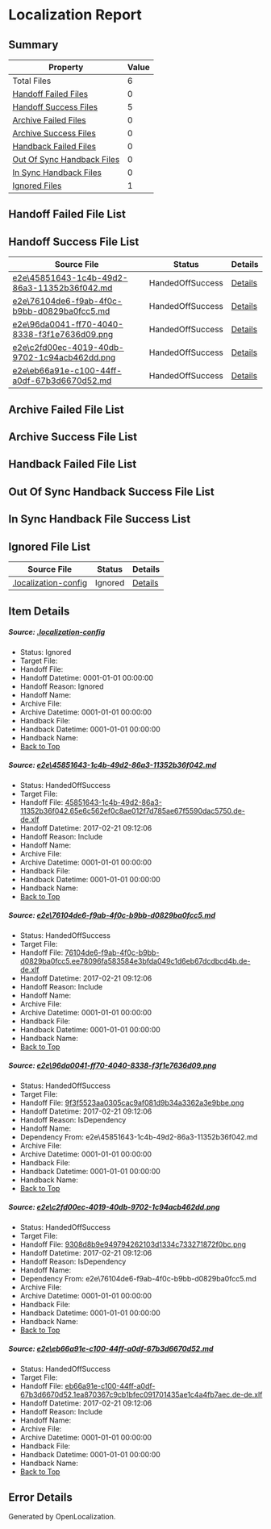 # <a name='report-top'></a> Localization Report

## Summary
 Property | Value 
 -------- | ----- 
 Total Files | 6
[ Handoff Failed Files ](#handoff-failed-list)| 0
[ Handoff Success Files ](#handoff-success-list)| 5
[ Archive Failed Files ](#archive-failed-list)| 0
[ Archive Success Files ](#archive-success-list)| 0
[ Handback Failed Files ](#handback-failed-list)| 0
[ Out Of Sync Handback Files ](#outofsync-handback-success-list)| 0
[ In Sync Handback Files ](#insync-handback-success-list)| 0
[ Ignored Files ](#ignored-list)| 1

## <a name='handoff-failed-list'></a> Handoff Failed File List

## <a name='handoff-success-list'></a> Handoff Success File List
 Source File | Status | Details 
 ----------- | ------ | ------- 
 [e2e\45851643-1c4b-49d2-86a3-11352b36f042.md](https://github.com/OpenLocalizationTestOrg/ol-test4/blob/dcb31017f5c8766a2364a571ce91050b518fc4ea/e2e/45851643-1c4b-49d2-86a3-11352b36f042.md) | HandedOffSuccess | [Details](#e7d5ac17c78046a9bc894ffdb5b28433fa762b051)
 [e2e\76104de6-f9ab-4f0c-b9bb-d0829ba0fcc5.md](https://github.com/OpenLocalizationTestOrg/ol-test4/blob/dcb31017f5c8766a2364a571ce91050b518fc4ea/e2e/76104de6-f9ab-4f0c-b9bb-d0829ba0fcc5.md) | HandedOffSuccess | [Details](#f8b903d5e4b16dc9815d016fefce6fe97000fd4a2)
 [e2e\96da0041-ff70-4040-8338-f3f1e7636d09.png](https://github.com/OpenLocalizationTestOrg/ol-test4/blob/dcb31017f5c8766a2364a571ce91050b518fc4ea/e2e/96da0041-ff70-4040-8338-f3f1e7636d09.png) | HandedOffSuccess | [Details](#9f3f5523aa0305cac9af081d9b34a3362a3e9bbe3)
 [e2e\c2fd00ec-4019-40db-9702-1c94acb462dd.png](https://github.com/OpenLocalizationTestOrg/ol-test4/blob/dcb31017f5c8766a2364a571ce91050b518fc4ea/e2e/c2fd00ec-4019-40db-9702-1c94acb462dd.png) | HandedOffSuccess | [Details](#9308d8b9e949794262103d1334c733271872f0bc4)
 [e2e\eb66a91e-c100-44ff-a0df-67b3d6670d52.md](https://github.com/OpenLocalizationTestOrg/ol-test4/blob/dcb31017f5c8766a2364a571ce91050b518fc4ea/e2e/eb66a91e-c100-44ff-a0df-67b3d6670d52.md) | HandedOffSuccess | [Details](#817c63c616c6f9b97172f1ee449d8dcd6708a06f5)

## <a name='archive-failed-list'></a> Archive Failed File List

## <a name='archive-success-list'></a> Archive Success File List

## <a name='handback-failed-list'></a> Handback Failed File List

## <a name='outofsync-handback-success-list'></a> Out Of Sync Handback Success File List

## <a name='insync-handback-success-list'></a> In Sync Handback File Success List

## <a name='ignored-list'></a> Ignored File List
 Source File | Status | Details 
 ----------- | ------ | ------- 
 [.localization-config](https://github.com/OpenLocalizationTestOrg/ol-test4/blob/dcb31017f5c8766a2364a571ce91050b518fc4ea/.localization-config) | Ignored | [Details](#cb0632cf59c1387fc1742bfb9fa3c47f87e2e5c90)

## Item Details
##### <a name='cb0632cf59c1387fc1742bfb9fa3c47f87e2e5c90'></a> Source: [.localization-config](https://github.com/OpenLocalizationTestOrg/ol-test4/blob/dcb31017f5c8766a2364a571ce91050b518fc4ea/.localization-config)
* Status: Ignored
* Target File: 
* Handoff File: 
* Handoff Datetime: 0001-01-01 00:00:00
* Handoff Reason: Ignored
* Handoff Name: 
* Archive File: 
* Archive Datetime: 0001-01-01 00:00:00
* Handback File: 
* Handback Datetime: 0001-01-01 00:00:00
* Handback Name: 
* [Back to Top](#report-top)

##### <a name='e7d5ac17c78046a9bc894ffdb5b28433fa762b051'></a> Source: [e2e\45851643-1c4b-49d2-86a3-11352b36f042.md](https://github.com/OpenLocalizationTestOrg/ol-test4/blob/dcb31017f5c8766a2364a571ce91050b518fc4ea/e2e/45851643-1c4b-49d2-86a3-11352b36f042.md)
* Status: HandedOffSuccess
* Target File: 
* Handoff File: [45851643-1c4b-49d2-86a3-11352b36f042.65e6c562ef0c8ae012f7d785ae67f5590dac5750.de-de.xlf](https://github.com/OpenLocalizationTestOrg/ol-test4-handoff/blob/388e5b21878828e63d6e8fb53b45fc7cd6cde3d1/ol-handoff/OpenLocalizationTestOrg/ol-test4-dede/xinjiang/ht/45851643-1c4b-49d2-86a3-11352b36f042.65e6c562ef0c8ae012f7d785ae67f5590dac5750.de-de.xlf)
* Handoff Datetime: 2017-02-21 09:12:06
* Handoff Reason: Include
* Handoff Name: 
* Archive File: 
* Archive Datetime: 0001-01-01 00:00:00
* Handback File: 
* Handback Datetime: 0001-01-01 00:00:00
* Handback Name: 
* [Back to Top](#report-top)

##### <a name='f8b903d5e4b16dc9815d016fefce6fe97000fd4a2'></a> Source: [e2e\76104de6-f9ab-4f0c-b9bb-d0829ba0fcc5.md](https://github.com/OpenLocalizationTestOrg/ol-test4/blob/dcb31017f5c8766a2364a571ce91050b518fc4ea/e2e/76104de6-f9ab-4f0c-b9bb-d0829ba0fcc5.md)
* Status: HandedOffSuccess
* Target File: 
* Handoff File: [76104de6-f9ab-4f0c-b9bb-d0829ba0fcc5.ee78096fa583584e3bfda049c1d6eb67dcdbcd4b.de-de.xlf](https://github.com/OpenLocalizationTestOrg/ol-test4-handoff/blob/388e5b21878828e63d6e8fb53b45fc7cd6cde3d1/ol-handoff/OpenLocalizationTestOrg/ol-test4-dede/xinjiang/ht/76104de6-f9ab-4f0c-b9bb-d0829ba0fcc5.ee78096fa583584e3bfda049c1d6eb67dcdbcd4b.de-de.xlf)
* Handoff Datetime: 2017-02-21 09:12:06
* Handoff Reason: Include
* Handoff Name: 
* Archive File: 
* Archive Datetime: 0001-01-01 00:00:00
* Handback File: 
* Handback Datetime: 0001-01-01 00:00:00
* Handback Name: 
* [Back to Top](#report-top)

##### <a name='9f3f5523aa0305cac9af081d9b34a3362a3e9bbe3'></a> Source: [e2e\96da0041-ff70-4040-8338-f3f1e7636d09.png](https://github.com/OpenLocalizationTestOrg/ol-test4/blob/dcb31017f5c8766a2364a571ce91050b518fc4ea/e2e/96da0041-ff70-4040-8338-f3f1e7636d09.png)
* Status: HandedOffSuccess
* Target File: 
* Handoff File: [9f3f5523aa0305cac9af081d9b34a3362a3e9bbe.png](https://github.com/OpenLocalizationTestOrg/ol-test4-handoff/blob/388e5b21878828e63d6e8fb53b45fc7cd6cde3d1/ol-handoff/OpenLocalizationTestOrg/ol-test4-dede/xinjiang/ht/9f3f5523aa0305cac9af081d9b34a3362a3e9bbe.png)
* Handoff Datetime: 2017-02-21 09:12:06
* Handoff Reason: IsDependency
* Handoff Name: 
* Dependency From: e2e\45851643-1c4b-49d2-86a3-11352b36f042.md
* Archive File: 
* Archive Datetime: 0001-01-01 00:00:00
* Handback File: 
* Handback Datetime: 0001-01-01 00:00:00
* Handback Name: 
* [Back to Top](#report-top)

##### <a name='9308d8b9e949794262103d1334c733271872f0bc4'></a> Source: [e2e\c2fd00ec-4019-40db-9702-1c94acb462dd.png](https://github.com/OpenLocalizationTestOrg/ol-test4/blob/dcb31017f5c8766a2364a571ce91050b518fc4ea/e2e/c2fd00ec-4019-40db-9702-1c94acb462dd.png)
* Status: HandedOffSuccess
* Target File: 
* Handoff File: [9308d8b9e949794262103d1334c733271872f0bc.png](https://github.com/OpenLocalizationTestOrg/ol-test4-handoff/blob/388e5b21878828e63d6e8fb53b45fc7cd6cde3d1/ol-handoff/OpenLocalizationTestOrg/ol-test4-dede/xinjiang/ht/9308d8b9e949794262103d1334c733271872f0bc.png)
* Handoff Datetime: 2017-02-21 09:12:06
* Handoff Reason: IsDependency
* Handoff Name: 
* Dependency From: e2e\76104de6-f9ab-4f0c-b9bb-d0829ba0fcc5.md
* Archive File: 
* Archive Datetime: 0001-01-01 00:00:00
* Handback File: 
* Handback Datetime: 0001-01-01 00:00:00
* Handback Name: 
* [Back to Top](#report-top)

##### <a name='817c63c616c6f9b97172f1ee449d8dcd6708a06f5'></a> Source: [e2e\eb66a91e-c100-44ff-a0df-67b3d6670d52.md](https://github.com/OpenLocalizationTestOrg/ol-test4/blob/dcb31017f5c8766a2364a571ce91050b518fc4ea/e2e/eb66a91e-c100-44ff-a0df-67b3d6670d52.md)
* Status: HandedOffSuccess
* Target File: 
* Handoff File: [eb66a91e-c100-44ff-a0df-67b3d6670d52.1ea870367c9cb1bfec091701435ae1c4a4fb7aec.de-de.xlf](https://github.com/OpenLocalizationTestOrg/ol-test4-handoff/blob/388e5b21878828e63d6e8fb53b45fc7cd6cde3d1/ol-handoff/OpenLocalizationTestOrg/ol-test4-dede/xinjiang/ht/eb66a91e-c100-44ff-a0df-67b3d6670d52.1ea870367c9cb1bfec091701435ae1c4a4fb7aec.de-de.xlf)
* Handoff Datetime: 2017-02-21 09:12:06
* Handoff Reason: Include
* Handoff Name: 
* Archive File: 
* Archive Datetime: 0001-01-01 00:00:00
* Handback File: 
* Handback Datetime: 0001-01-01 00:00:00
* Handback Name: 
* [Back to Top](#report-top)


## Error Details

Generated by OpenLocalization.
